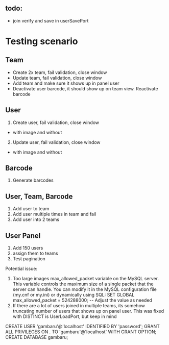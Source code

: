 
## todo:
- join verify and save in userSavePort

# Testing scenario
## Team
- Create 2x team, fail validation, close window
- Update team, fail validation, close window
- Add team and make sure it shows up in panel user
- Deactivate user barcode, it should show up on team view. Reactivate barcode
## User
1. Create user, fail validation, close window
- with image and without
2. Update user, fail validation, close window
- with image and without
## Barcode
1. Generate barcodes
## User, Team, Barcode
1. Add user to team
2. Add user multiple times in team and fail
3. Add user into 2 teams
## User Panel
1. Add 150 users
2. assign them to teams
3. Test pagination


Potential issue:
1. Too large images
max_allowed_packet variable on the MySQL server. This variable controls the maximum size of a single packet that the server can handle. You can modify it in the MySQL configuration file (my.cnf or my.ini) or dynamically using SQL:
SET GLOBAL max_allowed_packet = 524288000; -- Adjust the value as needed
2. If there are a lot of users joined in multiple teams, its somehow truncating number of users that shows up on panel user.
This was fixed with DISTINCT is UserLoadPort, but keep in mind

CREATE USER 'gambaru'@'localhost' IDENTIFIED BY 'password';
GRANT ALL PRIVILEGES ON *.* TO 'gambaru'@'localhost' WITH GRANT OPTION;
CREATE DATABASE gambaru;